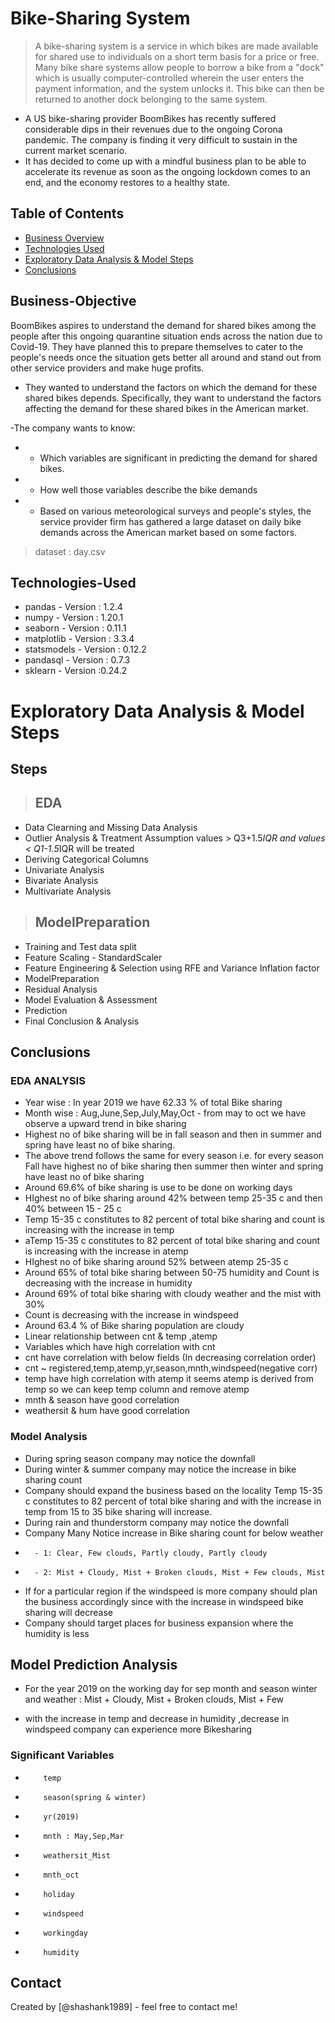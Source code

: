 # Bike-Sharing System
> A bike-sharing system is a service in which bikes are made available for shared use to individuals on a short term basis for a price or free. Many bike share systems allow people to borrow a bike from a "dock" which is usually computer-controlled wherein the user enters the payment information, and the system unlocks it. This bike can then be returned to another dock belonging to the same system.

- A US bike-sharing provider BoomBikes has recently suffered considerable dips in their revenues due to the ongoing Corona pandemic. The company is finding it very difficult to sustain in the current market scenario.
- It has decided to come up with a mindful business plan to be able to accelerate its revenue as soon as the ongoing lockdown comes to an end, and the economy restores to a healthy state.


## Table of Contents
* [Business Overview](#Business-Objective)
* [Technologies Used](#Technologies-Used)
* [Exploratory Data Analysis & Model Steps](#Steps)
* [Conclusions](#Conclusions)

## Business-Objective

BoomBikes aspires to understand the demand for shared bikes among the people after this ongoing quarantine situation ends across the nation due to Covid-19. They have planned this to prepare themselves to cater to the people's needs once the situation gets better all around and stand out from other service providers and make huge profits.


- They wanted to understand the factors on which the demand for these shared bikes depends. Specifically, they want to understand the factors affecting the demand for these shared bikes in the American market.

-The company wants to know:

- - Which variables are significant in predicting the demand for shared bikes.
- - How well those variables describe the bike demands
- - Based on various meteorological surveys and people's styles, the service provider firm has gathered a large dataset on daily bike demands across the American market based on some factors.

> dataset : day.csv

## Technologies-Used
- pandas      - Version : 1.2.4
- numpy       - Version : 1.20.1
- seaborn     - Version : 0.11.1
- matplotlib  - Version : 3.3.4
- statsmodels - Version : 0.12.2
- pandasql    - Version : 0.7.3
- sklearn     - Version :0.24.2

# Exploratory Data Analysis & Model Steps

## Steps

> ## EDA

- Data Clearning and Missing Data Analysis
- Outlier Analysis & Treatment Assumption values > Q3+1.5*IQR and values < Q1-1.5*IQR will be treated
- Deriving Categorical Columns
- Univariate Analysis
- Bivariate Analysis
- Multivariate Analysis

> ## ModelPreparation

- Training and Test data split
- Feature Scaling - StandardScaler
- Feature Engineering & Selection using RFE and Variance Inflation factor
- ModelPreparation
- Residual Analysis
- Model Evaluation & Assessment
- Prediction
- Final Conclusion & Analysis

## Conclusions


###  EDA ANALYSIS

- Year wise : In year 2019 we have 62.33 % of total Bike sharing
- Month wise : Aug,June,Sep,July,May,Oct - from may to oct we have observe a upward trend in bike sharing
- Highest no of bike sharing will be in fall season and then in summer and spring have least no of bike sharing.
- The above trend follows the same for every season i.e. for every season Fall have highest no of bike sharing then summer then winter and spring have least no of bike sharing
- Around 69.6% of bike sharing is use to be done on working days
- HIghest no of bike sharing around 42% between temp 25-35 c and then 40% between 15 - 25 c
- Temp 15-35 c constitutes to 82 percent of total bike sharing and count is increasing with the increase in temp
- aTemp 15-35 c constitutes to 82 percent of total bike sharing and count is increasing with the increase in atemp
- HIghest no of bike sharing around 52% between atemp 25-35 c
- Around 65% of total bike sharing between 50-75 humidity and Count is decreasing with the increase in humidity
- Around 69% of total bike sharing with cloudy weather and the mist with 30%
- Count is decreasing with the increase in windspeed
- Around 63.4 % of Bike sharing population are cloudy
- Linear relationship between cnt & temp ,atemp
- Variables which have high correlation with cnt
- cnt have correlation with below fields (In decreasing correlation order)
- cnt ~ registered,temp,atemp,yr,season,mnth,windspeed(negative corr)
- temp have high correlation with atemp it seems atemp is derived from temp so we can keep temp column and remove atemp
- mnth & season have good correlation
- weathersit & hum have good correlation

### Model Analysis

- During spring season company may notice the downfall
- During winter & summer company may notice the increase in bike sharing count
- Company should expand the business based on the locality Temp 15-35 c constitutes to 82 percent of total bike sharing and with the increase in temp from 15 to 35 bike sharing will increase.
- During rain and thunderstorm company may notice the downfall
- Company Many Notice increase in Bike sharing count for below weather
-       - 1: Clear, Few clouds, Partly cloudy, Partly cloudy
-       - 2: Mist + Cloudy, Mist + Broken clouds, Mist + Few clouds, Mist
- If for a particular region if the windspeed is more company should plan the business accordingly since with the increase in windspeed bike sharing will decrease
- Company should target places for business expansion where the humidity is less

## Model Prediction Analysis

- For the year 2019 on the working day for sep month and season winter and weather : Mist + Cloudy, Mist + Broken clouds, Mist + Few

- with the increase in temp and decrease in humidity ,decrease in windspeed company can experience more Bikesharing

### Significant Variables

-         temp
-         season(spring & winter)
-         yr(2019)
-         mnth : May,Sep,Mar
-         weathersit_Mist
-         mnth_oct
-         holiday
-         windspeed
-         workingday
-         humidity

## Contact
Created by [@shashank1989] - feel free to contact me!


<!-- Optional -->
<!-- ## License -->
<!-- This project is open source and available under the [... License](). -->

<!-- You don't have to include all sections - just the one's relevant to your project -->
